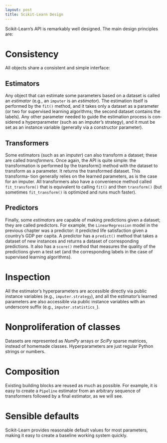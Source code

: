 ```yaml
---
layout: post
title: Scikit-Learn Design
---
```

Scikit-Learn’s API is remarkably well designed. The main design principles are:

# Consistency

All objects share a consistent and simple interface:

## Estimators

Any object that can estimate some parameters based on a dataset is called an *estimator* (e.g., an `imputer` is an *estimator*). The estimation itself is performed by the `fit()` method, and it takes only a dataset as a parameter (or two for supervised learning algorithms; the second dataset contains the labels). Any other parameter needed to guide the estimation process is con‐ sidered a hyperparameter (such as an imputer’s strategy), and it must be set as an instance variable (generally via a constructor parameter).

## Transformers

Some estimators (such as an *imputer*) can also transform a dataset; these are called *transformers*. Once again, the API is quite simple: the transformation is performed by the transform() method with the dataset to transform as a parameter. It returns the transformed dataset. This transforma‐ tion generally relies on the learned parameters, as is the case for an imputer. All transformers also have a convenience method called `fit_transform()` that is equivalent to calling `fit()` and then `transform()` (but sometimes `fit_transform()` is optimized and runs much faster).

## Predictors

Finally, some *estimators* are capable of making predictions given a dataset; they are called predictors. For example, the `LinearRegression` model in the previous chapter was a predictor: it predicted life satisfaction given a country’s GDP per capita. A predictor has a `predict()` method that takes a dataset of new instances and returns a dataset of corresponding predictions. It also has a `score()` method that measures the quality of the predictions given a test set (and the corresponding labels in the case of supervised learning algorithms).

# Inspection

All the estimator’s hyperparameters are accessible directly via public instance variables (e.g., `imputer.strategy`), and all the estimator’s learned parameters are also accessible via public instance variables with an underscore suffix (e.g., `imputer.statistics_`).

# Nonproliferation of classes

Datasets are represented as *NumPy* arrays or *SciPy* sparse matrices, instead of homemade classes. Hyperparameters are just regular Python strings or numbers.

# Composition

Existing building blocks are reused as much as possible. For example, it is easy to create a `Pipeline` estimator from an arbitrary sequence of transformers followed by a final estimator, as we will see.

# Sensible defaults

Scikit-Learn provides reasonable default values for most parameters, making it easy to create a baseline working system quickly.